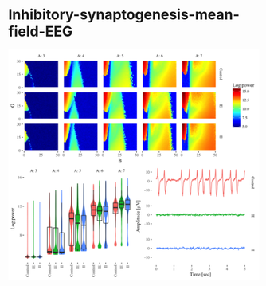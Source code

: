 # Inhibitory-synaptogenesis-mean-field-EEG

![](https://github.com/AckerDWM/Inhibitory-synaptogenesis-mean-field-EEG/blob/master/plot.png)

